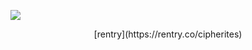 ![](https://cdn.discordapp.com/attachments/1062717625764950068/1429108408224845875/vxvl.png?ex=68f4f06c&is=68f39eec&hm=9df3f27f2b7f5f466150bf8899719deca99732bb18ee99f9f5a0e2f42f5fcb29&)

<p align="center">[rentry](https://rentry.co/cipherites)</p>
